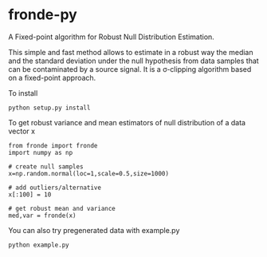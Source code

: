 # fronde-py
A Fixed-point algorithm for Robust Null Distribution Estimation.

This simple and fast method allows to estimate in a robust way the median and the standard
deviation under the null hypothesis from data samples that can be contaminated by a source signal.
It is a σ-clipping algorithm based on a fixed-point approach.

To install

    python setup.py install

To get robust variance and mean estimators of null distribution of a data vector x

    from fronde import fronde
    import numpy as np
    
    # create null samples
    x=np.random.normal(loc=1,scale=0.5,size=1000)
    
    # add outliers/alternative 
    x[:100] = 10
    
    # get robust mean and variance
    med,var = fronde(x)

You can also try pregenerated data with example.py

    python example.py

